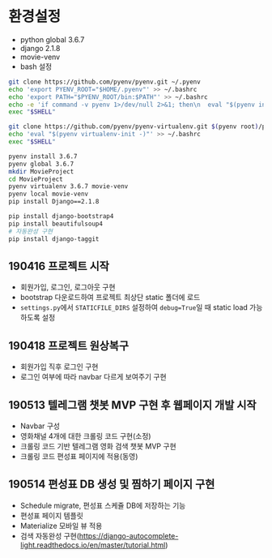 # 환경설정
- python global 3.6.7
- django 2.1.8
- movie-venv
- bash 설정
```bash
git clone https://github.com/pyenv/pyenv.git ~/.pyenv
echo 'export PYENV_ROOT="$HOME/.pyenv"' >> ~/.bashrc
echo 'export PATH="$PYENV_ROOT/bin:$PATH"' >> ~/.bashrc
echo -e 'if command -v pyenv 1>/dev/null 2>&1; then\n  eval "$(pyenv init -)"\nfi' >> ~/.bashrc
exec "$SHELL"

git clone https://github.com/pyenv/pyenv-virtualenv.git $(pyenv root)/plugins/pyenv-virtualenv
echo 'eval "$(pyenv virtualenv-init -)"' >> ~/.bashrc
exec "$SHELL"

pyenv install 3.6.7
pyenv global 3.6.7
mkdir MovieProject
cd MovieProject
pyenv virtualenv 3.6.7 movie-venv
pyenv local movie-venv
pip install Django==2.1.8

pip install django-bootstrap4
pip install beautifulsoup4
# 자동완성 구현
pip install django-taggit

```



## 190416 프로젝트 시작
- 회원가입, 로그인, 로그아웃 구현
- bootstrap 다운로드하여 프로젝트 최상단 static 폴더에 로드
- `settings.py`에서 `STATICFILE_DIRS` 설정하여 `debug=True`일 때 static load 가능하도록 설정


## 190418 프로젝트 원상복구
- 회원가입 직후 로그인 구현
- 로그인 여부에 따라 navbar 다르게 보여주기 구현


## 190513 텔레그램 챗봇 MVP 구현 후 웹페이지 개발 시작
- Navbar 구성
- 영화채널 4개에 대한 크롤링 코드 구현(소정)
- 크롤링 코드 기반 텔레그램 영화 검색 챗봇 MVP 구현
- 크롤링 코드 편성표 페이지에 적용(동영)


## 190514 편성표 DB 생성 및 찜하기 페이지 구현
- Schedule migrate, 편성표 스케쥴 DB에 저장하는 기능
- 편성표 페이지 템플릿
- Materialize 모바일 뷰 적용
- 검색 자동완성 구현(https://django-autocomplete-light.readthedocs.io/en/master/tutorial.html)
